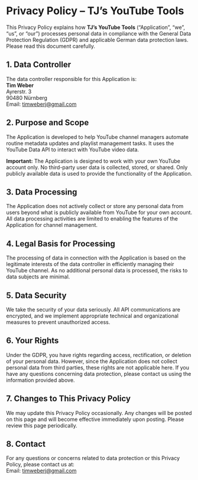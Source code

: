 # Privacy Policy – TJ’s YouTube Tools

This Privacy Policy explains how **TJ’s YouTube Tools** (“Application”, “we”, “us”, or “our”) processes personal data in compliance with the General Data Protection Regulation (GDPR) and applicable German data protection laws. Please read this document carefully.

## 1. Data Controller

The data controller responsible for this Application is:  
**Tim Weber**  
Ayrerstr. 3  
90480 Nürnberg  
Email: [timweberj@gmail.com](mailto:timweberj@gmail.com)

## 2. Purpose and Scope

The Application is developed to help YouTube channel managers automate routine metadata updates and playlist management tasks. It uses the YouTube Data API to interact with YouTube video data.

**Important:** The Application is designed to work with your own YouTube account only. No third-party user data is collected, stored, or shared. Only publicly available data is used to provide the functionality of the Application.

## 3. Data Processing

The Application does not actively collect or store any personal data from users beyond what is publicly available from YouTube for your own account. All data processing activities are limited to enabling the features of the Application for channel management.

## 4. Legal Basis for Processing

The processing of data in connection with the Application is based on the legitimate interests of the data controller in efficiently managing their YouTube channel. As no additional personal data is processed, the risks to data subjects are minimal.

## 5. Data Security

We take the security of your data seriously. All API communications are encrypted, and we implement appropriate technical and organizational measures to prevent unauthorized access.

## 6. Your Rights

Under the GDPR, you have rights regarding access, rectification, or deletion of your personal data. However, since the Application does not collect personal data from third parties, these rights are not applicable here. If you have any questions concerning data protection, please contact us using the information provided above.

## 7. Changes to This Privacy Policy

We may update this Privacy Policy occasionally. Any changes will be posted on this page and will become effective immediately upon posting. Please review this page periodically.

## 8. Contact

For any questions or concerns related to data protection or this Privacy Policy, please contact us at:  
Email: [timweberj@gmail.com](mailto:timweberj@gmail.com)
